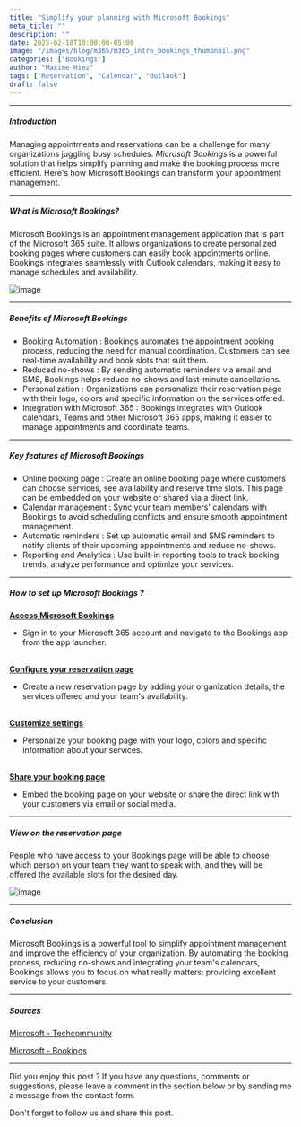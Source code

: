 ```yaml
---
title: "Simplify your planning with Microsoft Bookings"
meta_title: ""
description: ""
date: 2025-02-18T10:00:00-05:00
image: "/images/blog/m365/m365_intro_bookings_thumbnail.png"
categories: ["Bookings"]
author: "Maxime Hiez"
tags: ["Reservation", "Calendar", "Outlook"]
draft: false
---
```

---

##### Introduction
Managing appointments and reservations can be a challenge for many organizations juggling busy schedules. *Microsoft Bookings* is a powerful solution that helps simplify planning and make the booking process more efficient. Here's how Microsoft Bookings can transform your appointment management.

---

##### What is Microsoft Bookings?
Microsoft Bookings is an appointment management application that is part of the Microsoft 365 suite. It allows organizations to create personalized booking pages where customers can easily book appointments online. Bookings integrates seamlessly with Outlook calendars, making it easy to manage schedules and availability.

![image](/images/blog/m365/m365_intro_bookings_001.png)

---

##### Benefits of Microsoft Bookings
- Booking Automation : Bookings automates the appointment booking process, reducing the need for manual coordination. Customers can see real-time availability and book slots that suit them.
- Reduced no-shows : By sending automatic reminders via email and SMS, Bookings helps reduce no-shows and last-minute cancellations.
- Personalization : Organizations can personalize their reservation page with their logo, colors and specific information on the services offered.
- Integration with Microsoft 365 : Bookings integrates with Outlook calendars, Teams and other Microsoft 365 apps, making it easier to manage appointments and coordinate teams.

---

##### Key features of Microsoft Bookings
- Online booking page : Create an online booking page where customers can choose services, see availability and reserve time slots. This page can be embedded on your website or shared via a direct link.
- Calendar management : Sync your team members' calendars with Bookings to avoid scheduling conflicts and ensure smooth appointment management.
- Automatic reminders : Set up automatic email and SMS reminders to notify clients of their upcoming appointments and reduce no-shows.
- Reporting and Analytics : Use built-in reporting tools to track booking trends, analyze performance and optimize your services.

---

##### How to set up Microsoft Bookings ?
**<u>Access Microsoft Bookings</u>**
- Sign in to your Microsoft 365 account and navigate to the Bookings app from the app launcher.
<br/><br/>

**<u>Configure your reservation page</u>**
- Create a new reservation page by adding your organization details, the services offered and your team's availability.
<br/><br/>

**<u>Customize settings</u>**
- Personalize your booking page with your logo, colors and specific information about your services.
<br/><br/>

**<u>Share your booking page</u>**
- Embed the booking page on your website or share the direct link with your customers via email or social media.

---

##### View on the reservation page
People who have access to your Bookings page will be able to choose which person on your team they want to speak with, and they will be offered the available slots for the desired day.

![image](/images/blog/m365/m365_intro_bookings_002.png)

---

##### Conclusion
Microsoft Bookings is a powerful tool to simplify appointment management and improve the efficiency of your organization. By automating the booking process, reducing no-shows and integrating your team's calendars, Bookings allows you to focus on what really matters: providing excellent service to your customers.

---

##### Sources
[Microsoft - Techcommunity](https://techcommunity.microsoft.com/blog/nonprofittechies/simplify-your-scheduling-with-microsoft-bookings/4369100)

[Microsoft - Bookings](https://www.microsoft.com/fr-ca/microsoft-365/business/scheduling-and-booking-app?ef_id=_k_EAIaIQobChMIkdX7rNathAMVIXNHAR3UjwsDEAAYASAAEgKz2vD_BwE_k_&OCID=AIDcmmepmcp11k_SEM__k_EAIaIQobChMIkdX7rNathAMVIXNHAR3UjwsDEAAYASAAEgKz2vD_BwE_k_&gad_source=1&gclid=EAIaIQobChMIkdX7rNathAMVIXNHAR3UjwsDEAAYASAAEgKz2vD_BwE)

---


Did you enjoy this post ? If you have any questions, comments or suggestions, please leave a comment in the section below or by sending me a message from the contact form.

Don't forget to follow us and share this post.
